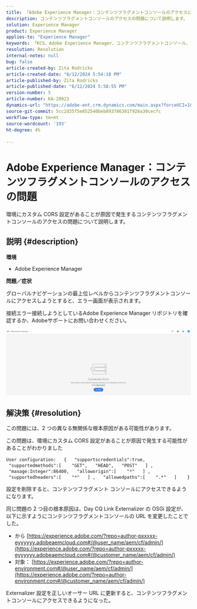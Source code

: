 ```yaml
---
title: 「Adobe Experience Manager：コンテンツフラグメントコンソールのアクセスに関する問題」
description: コンテンツフラグメントコンソールのアクセスの問題について説明します。
solution: Experience Manager
product: Experience Manager
applies-to: "Experience Manager"
keywords: 「KCS、Adobe Experience Manager、コンテンツフラグメントコンソール、問題へのアクセス」
resolution: Resolution
internal-notes: null
bug: false
article-created-by: Zita Rodricks
article-created-date: "6/12/2024 5:54:18 PM"
article-published-by: Zita Rodricks
article-published-date: "6/12/2024 5:58:55 PM"
version-number: 5
article-number: KA-20923
dynamics-url: "https://adobe-ent.crm.dynamics.com/main.aspx?forceUCI=1&pagetype=entityrecord&etn=knowledgearticle&id=42d5f3c5-e428-ef11-840b-000d3a372703"
source-git-commit: 5cc2d35f5e852540beb893786381f926a30cecfc
workflow-type: tm+mt
source-wordcount: '193'
ht-degree: 4%

---
```


# Adobe Experience Manager：コンテンツフラグメントコンソールのアクセスの問題


環境にカスタム CORS 設定があることが原因で発生するコンテンツフラグメントコンソールのアクセスの問題について説明します。

## 説明 {#description}


<b>環境</b>

- Adobe Experience Manager


<b>問題／症状</b>

グローバルナビゲーションの最上位レベルからコンテンツフラグメントコンソールにアクセスしようとすると、エラー画面が表示されます。

接続エラー接続しようとしているAdobe Experience Manager リポジトリを確認するか、Adobeサポートにお問い合わせください。



![](assets/___43d5f3c5-e428-ef11-840b-000d3a372703___.png)


## 解決策 {#resolution}


この問題には、2 つの異なる無関係な根本原因がある可能性があります。

この問題は、環境にカスタム CORS 設定があることが原因で発生する可能性があることがわかりました




```
User configuration:   {   "supportscredentials":true,   "supportedmethods":[    "GET",   "HEAD",   "POST"   ] ,   "maxage:Integer":86400,   "alloworigin":[    "*"   ] ,   "supportedheaders":[    "*"   ] ,   "allowedpaths":[    ".*"   ]    }
```


設定を削除すると、コンテンツフラグメント コンソールにアクセスできるようになります。

同じ問題の 2 つ目の根本原因は、Day CQ Link Externalizer の OSGi 設定が、以下に示すようにコンテンツフラグメントコンソールの URL を変更したことでした。

- から [https://experience.adobe.com/?repo=author-pxxxxx-eyyyyyy.adobeaemcloud.com#/@user_name/aem/cf/admin/](https://experience.adobe.com/?repo=author-pxxxxx-eyyyyyy.adobeaemcloud.com#/@customer_name/aem/cf/admin/)
- 対象： [https://experience.adobe.com/?repo=author-environment.com#/@user_name/aem/cf/admin/](https://experience.adobe.com/?repo=author-environment.com#/@customer_name/aem/cf/admin/)


Externalizer 設定を正しいオーサー URL に更新すると、コンテンツフラグメントコンソールにアクセスできるようになった。






